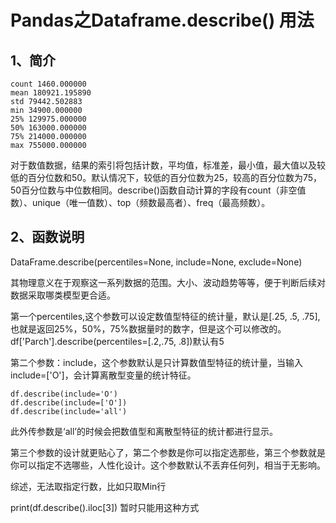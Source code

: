 # Pandas之Dataframe.describe() 用法

## 1、简介
```
count 1460.000000
mean 180921.195890
std 79442.502883
min 34900.000000
25% 129975.000000
50% 163000.000000
75% 214000.000000
max 755000.000000
```
对于数值数据，结果的索引将包括计数，平均值，标准差，最小值，最大值以及较低的百分位数和50。默认情况下，较低的百分位数为25，较高的百分位数为75，50百分位数与中位数相同。describe()函数自动计算的字段有count（非空值数）、unique（唯一值数）、top（频数最高者）、freq（最高频数）。

## 2、函数说明
DataFrame.describe(percentiles=None, include=None, exclude=None)

其物理意义在于观察这一系列数据的范围。大小、波动趋势等等，便于判断后续对数据采取哪类模型更合适。

第一个percentiles,这个参数可以设定数值型特征的统计量，默认是[.25, .5, .75],也就是返回25%，50%，75%数据量时的数字，但是这个可以修改的。
df['Parch'].describe(percentiles=[.2,.75, .8])默认有5

第二个参数：include，这个参数默认是只计算数值型特征的统计量，当输入include=['O']，会计算离散型变量的统计特征。
```
df.describe(include='O')  
df.describe(include=['O'])  
df.describe(include='all')  
```
此外传参数是‘all’的时候会把数值型和离散型特征的统计都进行显示。

第三个参数的设计就更贴心了，第二个参数是你可以指定选那些，第三个参数就是你可以指定不选哪些，人性化设计。这个参数默认不丢弃任何列，相当于无影响。

综述，无法取指定行数，比如只取Min行

print(df.describe().iloc[3]) 暂时只能用这种方式










